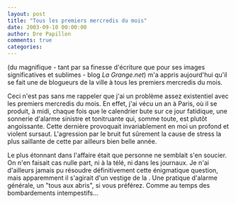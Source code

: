 ```yaml
---
layout: post
title: "Tous les premiers mercredis du mois"
date: 2003-09-10 00:00:00
author: Dre Papillon
comments: true
categories: 
---
```



 (du magnifique - tant par sa finesse d'écriture que pour ses images significatives et sublimes - blog *La Grange.net*) m'a appris aujourd'hui qu'il se fait une  de blogueurs de la ville à tous les premiers mercredis du mois.

Ceci n'est pas sans me rappeler que j'ai un problème assez existentiel avec les premiers mercredis du mois.  En effet, j'ai vécu un an à Paris, où il se produit, à midi, chaque fois que le calendrier bute sur ce jour fatidique, une sonnerie d'alarme sinistre et tonitruante qui, somme toute, est plutôt angoissante.  Cette dernière provoquait invariablement en moi un profond et violent sursaut.  L'agression par le bruit fut sûrement la cause de stress la plus saillante de cette par ailleurs bien belle année.

Le plus étonnant dans l'affaire était que personne ne semblait s'en soucier.  On n'en faisait cas nulle part, ni à la télé, ni dans les journaux.  Je n'ai d'ailleurs jamais pu résoudre définitivement cette énigmatique question, mais apparemment il s'agirait d'un vestige de la .  Une pratique d'alarme générale, un "tous aux abris", si vous préférez.  Comme au temps des bombardements intempestifs...

